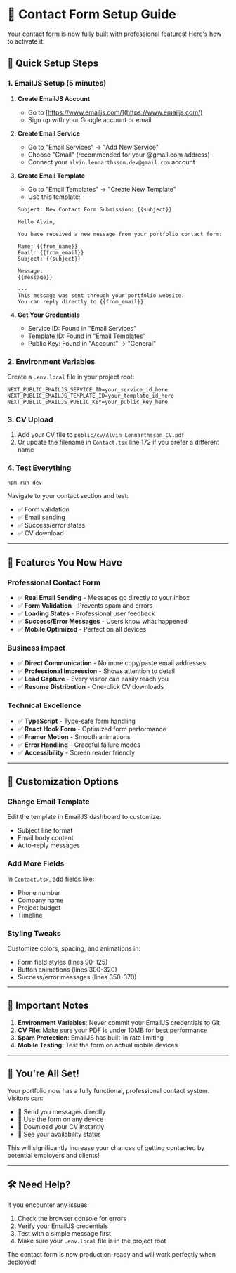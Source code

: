 # 📧 Contact Form Setup Guide

Your contact form is now fully built with professional features! Here's how to activate it:

## 🚀 **Quick Setup Steps**

### **1. EmailJS Setup (5 minutes)**

1. **Create EmailJS Account**
   - Go to [https://www.emailjs.com/](https://www.emailjs.com/)
   - Sign up with your Google account or email

2. **Create Email Service**
   - Go to "Email Services" → "Add New Service"
   - Choose "Gmail" (recommended for your @gmail.com address)
   - Connect your `alvin.lennarthsson.dev@gmail.com` account

3. **Create Email Template**
   - Go to "Email Templates" → "Create New Template"
   - Use this template:

   ```
   Subject: New Contact Form Submission: {{subject}}

   Hello Alvin,

   You have received a new message from your portfolio contact form:

   Name: {{from_name}}
   Email: {{from_email}}
   Subject: {{subject}}

   Message:
   {{message}}

   ---
   This message was sent through your portfolio website.
   You can reply directly to {{from_email}}
   ```

4. **Get Your Credentials**
   - Service ID: Found in "Email Services"
   - Template ID: Found in "Email Templates" 
   - Public Key: Found in "Account" → "General"

### **2. Environment Variables**

Create a `.env.local` file in your project root:

```env
NEXT_PUBLIC_EMAILJS_SERVICE_ID=your_service_id_here
NEXT_PUBLIC_EMAILJS_TEMPLATE_ID=your_template_id_here
NEXT_PUBLIC_EMAILJS_PUBLIC_KEY=your_public_key_here
```

### **3. CV Upload**

1. Add your CV file to `public/cv/Alvin_Lennarthsson_CV.pdf`
2. Or update the filename in `Contact.tsx` line 172 if you prefer a different name

### **4. Test Everything**

```bash
npm run dev
```

Navigate to your contact section and test:
- ✅ Form validation
- ✅ Email sending  
- ✅ Success/error states
- ✅ CV download

---

## 🎯 **Features You Now Have**

### **Professional Contact Form**
- ✅ **Real Email Sending** - Messages go directly to your inbox
- ✅ **Form Validation** - Prevents spam and errors
- ✅ **Loading States** - Professional user feedback
- ✅ **Success/Error Messages** - Users know what happened
- ✅ **Mobile Optimized** - Perfect on all devices

### **Business Impact**
- ✅ **Direct Communication** - No more copy/paste email addresses
- ✅ **Professional Impression** - Shows attention to detail
- ✅ **Lead Capture** - Every visitor can easily reach you
- ✅ **Resume Distribution** - One-click CV downloads

### **Technical Excellence**
- ✅ **TypeScript** - Type-safe form handling
- ✅ **React Hook Form** - Optimized form performance
- ✅ **Framer Motion** - Smooth animations
- ✅ **Error Handling** - Graceful failure modes
- ✅ **Accessibility** - Screen reader friendly

---

## 🔧 **Customization Options**

### **Change Email Template**
Edit the template in EmailJS dashboard to customize:
- Subject line format
- Email body content
- Auto-reply messages

### **Add More Fields**
In `Contact.tsx`, add fields like:
- Phone number
- Company name
- Project budget
- Timeline

### **Styling Tweaks**
Customize colors, spacing, and animations in:
- Form field styles (lines 90-125)
- Button animations (lines 300-320)
- Success/error messages (lines 350-370)

---

## 🚨 **Important Notes**

1. **Environment Variables**: Never commit your EmailJS credentials to Git
2. **CV File**: Make sure your PDF is under 10MB for best performance
3. **Spam Protection**: EmailJS has built-in rate limiting
4. **Mobile Testing**: Test the form on actual mobile devices

---

## 🎉 **You're All Set!**

Your portfolio now has a fully functional, professional contact system. Visitors can:

- 📧 Send you messages directly
- 📱 Use the form on any device
- 📄 Download your CV instantly
- 💼 See your availability status

This will significantly increase your chances of getting contacted by potential employers and clients!

---

## 🛠️ **Need Help?**

If you encounter any issues:

1. Check the browser console for errors
2. Verify your EmailJS credentials
3. Test with a simple message first
4. Make sure your `.env.local` file is in the project root

The contact form is now production-ready and will work perfectly when deployed! 